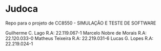 # Judoca

Repo para o projeto de CC8550 - SIMULAÇÃO E TESTE DE SOFTWARE

Guilherme C. Lago R.A: 22.119.067-1
Marcelo Nobre de Morais R.A: 22.120.033-0
Matheus Teixeira R.A: 22.219.031-6
Lucas G. Lopes R.A: 22.219.024-1
